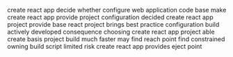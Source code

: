 create react app decide whether configure web application code base make create react app provide project configuration decided create react app project provide base react project brings best practice configuration build actively developed consequence choosing create react app project able create basis project build much faster may find reach point find constrained owning build script limited risk create react app provides eject point